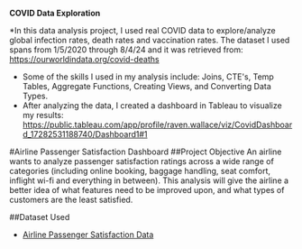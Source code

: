 **COVID Data Exploration**

*In this data analysis project, I used real COVID data to explore/analyze global infection rates, death rates and vaccination rates. The dataset I used spans from 1/5/2020 through 8/4/24 and     it was retrieved from: https://ourworldindata.org/covid-deaths 
* Some of the skills I used in my analysis include: Joins, CTE's, Temp Tables, Aggregate Functions, Creating Views, and Converting Data Types.
* After analyzing the data, I created a dashboard in Tableau to visualize my results: 
  https://public.tableau.com/app/profile/raven.wallace/viz/CovidDashboard_17282531188740/Dashboard1#1



#Airline Passenger Satisfaction Dashboard
##Project Objective
An airline wants to analyze passenger satisfaction ratings across a wide range of categories (including online booking, baggage handling, seat comfort, inflight wi-fi and everything in between).
This analysis will give the airline a better idea of what features need to be improved upon, and what types of customers are the least satisfied. 

##Dataset Used 

- <a href="https://www.kaggle.com/datasets/teejmahal20/airline-passenger-satisfaction"> Airline Passenger Satisfaction Data </a>
